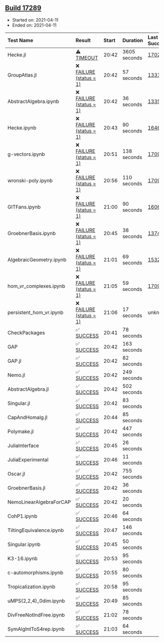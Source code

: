 ## [Build 17289](https://oscarci.mathematik.uni-kl.de/job/oscar/17289/)

* Started on: 2021-04-11
* Ended on: 2021-04-11

| Test Name    | Result | Start | Duration | Last Success | First Failure |
|:-------------|:-------|:------|:---------|:-------------|:--------------|
| Hecke.jl | ⚠ [TIMEOUT](https://oscarci.mathematik.uni-kl.de/job/oscar/17289/artifact/logs/build-17289/Hecke.jl.log) | 20:42 | 3605 seconds | [17022](https://oscarci.mathematik.uni-kl.de/job/oscar/17022/) | [17023](https://oscarci.mathematik.uni-kl.de/job/oscar/17023/) |
| GroupAtlas.jl | ❌ [FAILURE (status = 1)](https://oscarci.mathematik.uni-kl.de/job/oscar/17289/artifact/logs/build-17289/GroupAtlas.jl.log) | 20:42 | 57 seconds | [13311](https://oscarci.mathematik.uni-kl.de/job/oscar/13311/) | [13312](https://oscarci.mathematik.uni-kl.de/job/oscar/13312/) |
| AbstractAlgebra.ipynb | ❌ [FAILURE (status = 1)](https://oscarci.mathematik.uni-kl.de/job/oscar/17289/artifact/logs/build-17289/AbstractAlgebra.ipynb.log) | 20:42 | 36 seconds | [13355](https://oscarci.mathematik.uni-kl.de/job/oscar/13355/) | [13356](https://oscarci.mathematik.uni-kl.de/job/oscar/13356/) |
| Hecke.ipynb | ❌ [FAILURE (status = 1)](https://oscarci.mathematik.uni-kl.de/job/oscar/17289/artifact/logs/build-17289/Hecke.ipynb.log) | 20:43 | 90 seconds | [16463](https://oscarci.mathematik.uni-kl.de/job/oscar/16463/) | [16464](https://oscarci.mathematik.uni-kl.de/job/oscar/16464/) |
| g-vectors.ipynb | ❌ [FAILURE (status = 1)](https://oscarci.mathematik.uni-kl.de/job/oscar/17289/artifact/logs/build-17289/g-vectors.ipynb.log) | 20:51 | 138 seconds | [17099](https://oscarci.mathematik.uni-kl.de/job/oscar/17099/) | [17100](https://oscarci.mathematik.uni-kl.de/job/oscar/17100/) |
| wronski-poly.ipynb | ❌ [FAILURE (status = 1)](https://oscarci.mathematik.uni-kl.de/job/oscar/17289/artifact/logs/build-17289/wronski-poly.ipynb.log) | 20:56 | 110 seconds | [17098](https://oscarci.mathematik.uni-kl.de/job/oscar/17098/) | [17099](https://oscarci.mathematik.uni-kl.de/job/oscar/17099/) |
| GITFans.ipynb | ❌ [FAILURE (status = 1)](https://oscarci.mathematik.uni-kl.de/job/oscar/17289/artifact/logs/build-17289/GITFans.ipynb.log) | 21:00 | 90 seconds | [16068](https://oscarci.mathematik.uni-kl.de/job/oscar/16068/) | [16069](https://oscarci.mathematik.uni-kl.de/job/oscar/16069/) |
| GroebnerBasis.ipynb | ❌ [FAILURE (status = 1)](https://oscarci.mathematik.uni-kl.de/job/oscar/17289/artifact/logs/build-17289/GroebnerBasis.ipynb.log) | 20:45 | 38 seconds | [13748](https://oscarci.mathematik.uni-kl.de/job/oscar/13748/) | [13749](https://oscarci.mathematik.uni-kl.de/job/oscar/13749/) |
| AlgebraicGeometry.ipynb | ❌ [FAILURE (status = 1)](https://oscarci.mathematik.uni-kl.de/job/oscar/17289/artifact/logs/build-17289/AlgebraicGeometry.ipynb.log) | 21:01 | 69 seconds | [15322](https://oscarci.mathematik.uni-kl.de/job/oscar/15322/) | [15323](https://oscarci.mathematik.uni-kl.de/job/oscar/15323/) |
| hom_vr_complexes.ipynb | ❌ [FAILURE (status = 1)](https://oscarci.mathematik.uni-kl.de/job/oscar/17289/artifact/logs/build-17289/hom_vr_complexes.ipynb.log) | 21:05 | 59 seconds | [17099](https://oscarci.mathematik.uni-kl.de/job/oscar/17099/) | [17100](https://oscarci.mathematik.uni-kl.de/job/oscar/17100/) |
| persistent_hom_vr.ipynb | ❌ [FAILURE (status = 1)](https://oscarci.mathematik.uni-kl.de/job/oscar/17289/artifact/logs/build-17289/persistent_hom_vr.ipynb.log) | 21:06 | 17 seconds | unknown | unknown |
| CheckPackages | ✅ [SUCCESS](https://oscarci.mathematik.uni-kl.de/job/oscar/17289/artifact/logs/build-17289/CheckPackages.log) | 20:41 | 78 seconds |  |  |
| GAP | ✅ [SUCCESS](https://oscarci.mathematik.uni-kl.de/job/oscar/17289/artifact/logs/build-17289/GAP.log) | 20:42 | 163 seconds |  |  |
| GAP.jl | ✅ [SUCCESS](https://oscarci.mathematik.uni-kl.de/job/oscar/17289/artifact/logs/build-17289/GAP.jl.log) | 20:42 | 82 seconds |  |  |
| Nemo.jl | ✅ [SUCCESS](https://oscarci.mathematik.uni-kl.de/job/oscar/17289/artifact/logs/build-17289/Nemo.jl.log) | 20:42 | 249 seconds |  |  |
| AbstractAlgebra.jl | ✅ [SUCCESS](https://oscarci.mathematik.uni-kl.de/job/oscar/17289/artifact/logs/build-17289/AbstractAlgebra.jl.log) | 20:42 | 502 seconds |  |  |
| Singular.jl | ✅ [SUCCESS](https://oscarci.mathematik.uni-kl.de/job/oscar/17289/artifact/logs/build-17289/Singular.jl.log) | 20:42 | 83 seconds |  |  |
| CapAndHomalg.jl | ✅ [SUCCESS](https://oscarci.mathematik.uni-kl.de/job/oscar/17289/artifact/logs/build-17289/CapAndHomalg.jl.log) | 20:44 | 85 seconds |  |  |
| Polymake.jl | ✅ [SUCCESS](https://oscarci.mathematik.uni-kl.de/job/oscar/17289/artifact/logs/build-17289/Polymake.jl.log) | 20:42 | 447 seconds |  |  |
| JuliaInterface | ✅ [SUCCESS](https://oscarci.mathematik.uni-kl.de/job/oscar/17289/artifact/logs/build-17289/JuliaInterface.log) | 20:45 | 26 seconds |  |  |
| JuliaExperimental | ✅ [SUCCESS](https://oscarci.mathematik.uni-kl.de/job/oscar/17289/artifact/logs/build-17289/JuliaExperimental.log) | 20:46 | 11 seconds |  |  |
| Oscar.jl | ✅ [SUCCESS](https://oscarci.mathematik.uni-kl.de/job/oscar/17289/artifact/logs/build-17289/Oscar.jl.log) | 20:42 | 755 seconds |  |  |
| GroebnerBasis.jl | ✅ [SUCCESS](https://oscarci.mathematik.uni-kl.de/job/oscar/17289/artifact/logs/build-17289/GroebnerBasis.jl.log) | 20:42 | 36 seconds |  |  |
| NemoLinearAlgebraForCAP | ✅ [SUCCESS](https://oscarci.mathematik.uni-kl.de/job/oscar/17289/artifact/logs/build-17289/NemoLinearAlgebraForCAP.log) | 20:42 | 20 seconds |  |  |
| CohP1.ipynb | ✅ [SUCCESS](https://oscarci.mathematik.uni-kl.de/job/oscar/17289/artifact/logs/build-17289/CohP1.ipynb.log) | 20:46 | 64 seconds |  |  |
| TiltingEquivalence.ipynb | ✅ [SUCCESS](https://oscarci.mathematik.uni-kl.de/job/oscar/17289/artifact/logs/build-17289/TiltingEquivalence.ipynb.log) | 20:47 | 146 seconds |  |  |
| Singular.ipynb | ✅ [SUCCESS](https://oscarci.mathematik.uni-kl.de/job/oscar/17289/artifact/logs/build-17289/Singular.ipynb.log) | 20:45 | 50 seconds |  |  |
| K3-16.ipynb | ✅ [SUCCESS](https://oscarci.mathematik.uni-kl.de/job/oscar/17289/artifact/logs/build-17289/K3-16.ipynb.log) | 20:53 | 95 seconds |  |  |
| c-automorphisms.ipynb | ✅ [SUCCESS](https://oscarci.mathematik.uni-kl.de/job/oscar/17289/artifact/logs/build-17289/c-automorphisms.ipynb.log) | 20:55 | 80 seconds |  |  |
| Tropicalization.ipynb | ✅ [SUCCESS](https://oscarci.mathematik.uni-kl.de/job/oscar/17289/artifact/logs/build-17289/Tropicalization.ipynb.log) | 20:58 | 95 seconds |  |  |
| uMPS(2,2,4)_0dim.ipynb | ✅ [SUCCESS](https://oscarci.mathematik.uni-kl.de/job/oscar/17289/artifact/logs/build-17289/uMPS-2-2-4-_0dim.ipynb.log) | 20:49 | 85 seconds |  |  |
| DivFreeNotIndFree.ipynb | ✅ [SUCCESS](https://oscarci.mathematik.uni-kl.de/job/oscar/17289/artifact/logs/build-17289/DivFreeNotIndFree.ipynb.log) | 21:02 | 78 seconds |  |  |
| SymAlgIntToS4rep.ipynb | ✅ [SUCCESS](https://oscarci.mathematik.uni-kl.de/job/oscar/17289/artifact/logs/build-17289/SymAlgIntToS4rep.ipynb.log) | 21:03 | 64 seconds |  |  |
